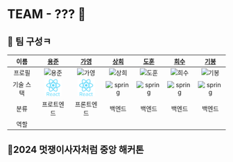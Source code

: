 # TEAM - ??? 👋

## 📌 팀 구성ㅋ
|이름 | [용준](https://github.com/55yong) | [가영](https://github.com/kaouo) |[상희](https://github.com/tkdgml822) |[도훈](https://github.com/dohun1109)|[희수](https://github.com/kingxeesu) |[기봉](https://github.com/rohgibong)|
| :-: | :-: | :-: | :-:| :-: | :-:| :-: |
|프로필 | ![용준](https://avatars.githubusercontent.com/u/132319467?v=4)| ![가영](https://avatars.githubusercontent.com/u/144293040?v=4) | ![상희](https://avatars.githubusercontent.com/u/77792853?v=4)| ![도훈](https://avatars.githubusercontent.com/u/108252423?v=4) | ![희수](https://avatars.githubusercontent.com/u/112453560?v=4)| ![기봉](https://avatars.githubusercontent.com/u/119557561?v=4) |
|기술 스택 |<img src="https://raw.githubusercontent.com/devicons/devicon/master/icons/react/react-original-wordmark.svg" alt="react" width="40" height="40"/> |<img src="https://raw.githubusercontent.com/devicons/devicon/master/icons/react/react-original-wordmark.svg" alt="react" width="40" height="40"/> | <img src="https://www.vectorlogo.zone/logos/springio/springio-icon.svg" alt="spring" width="40" height="40"/>|<img src="https://www.vectorlogo.zone/logos/springio/springio-icon.svg" alt="spring" width="40" height="40"/> | <img src="https://www.vectorlogo.zone/logos/springio/springio-icon.svg" alt="spring" width="40" height="40"/>| <img src="https://www.vectorlogo.zone/logos/springio/springio-icon.svg" alt="spring" width="40" height="40"/>|
|분류 | 프로트엔드 | 프론트엔드 | 백엔드 | 백엔드 | 백엔드 | 백엔드 |
|역할 | | | | | | |

## 📌2024 멋쟁이사자처럼 중앙 해커톤


